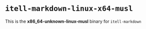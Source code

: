 # `itell-markdown-linux-x64-musl`

This is the **x86_64-unknown-linux-musl** binary for `itell-markdown`
